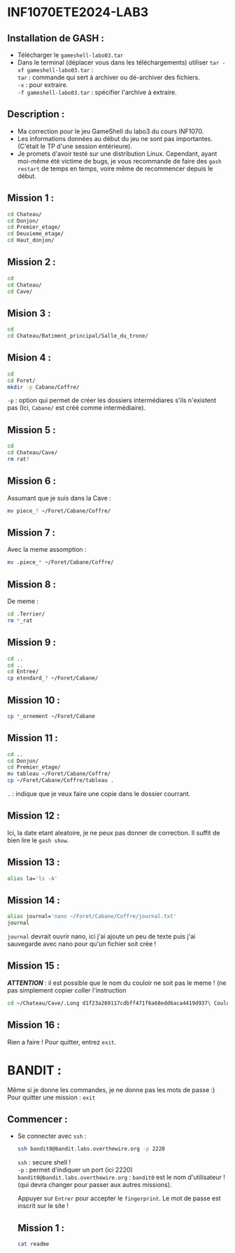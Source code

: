 # INF1070ETE2024-LAB3

## Installation de GASH :     
 - Télécharger le `gameshell-labo03.tar`     
 - Dans le terminal (déplacer vous dans les téléchargements) utiliser `tar -xf gameshell-labo03.tar` :   
   `tar` : commande qui sert à archiver ou dé-archiver des fichiers.   
   `-x` : pour extraire.     
   `-f gameshell-labo03.tar` : spécifier l'archive à extraire.     
   
## Description :
 - Ma correction pour le jeu GameShell du labo3 du cours INF1070.
 - Les informations données au début du jeu ne sont pas importantes. (C'était le TP d'une session entérieure).     
 - Je promets d'avoir testé sur une distribution Linux. Cependant, ayant moi-même été victime de bugs, je vous recommande de faire des `gash restart` de temps en temps, voire même de recommencer depuis le début.

## Mission 1 :

```sh
cd Chateau/
cd Donjon/
cd Premier_etage/
cd Deuxieme_etage/
cd Haut_donjon/
```

## Mission 2 :

```sh
cd
cd Chateau/
cd Cave/
```
## Mision 3 :

```sh
cd
cd Chateau/Batiment_principal/Salle_du_trone/
```

## Mision 4 :

```sh
cd
cd Foret/
mkdir -p Cabane/Coffre/ 
```
`-p` : option qui permet de créer les dossiers intermédiares s'ils n'existent pas (Ici, `Cabane/` est créé comme intermédiaire). 

## Mission 5 : 

```sh
cd
cd Chateau/Cave/
rm rat? 
```
## Mission 6 : 

Assumant que je suis dans la Cave :
```sh
mv piece_? ~/Foret/Cabane/Coffre/
```
## Mission 7 : 

Avec la meme assomption : 
```sh
mv .piece_* ~/Foret/Cabane/Coffre/
```

## Mission 8 :

De meme :
```sh
cd .Terrier/
rm *_rat
```

## Mission 9 :

```sh
cd ..
cd ..
cd Entree/
cp etendard_? ~/Foret/Cabane/
```
## Mission 10 :

```sh
cp *_ornement ~/Foret/Cabane
```

## Mission 11 :

```sh
cd ..
cd Donjon/
cd Premier_etage/
mv tableau ~/Foret/Cabane/Coffre/
cp ~/Foret/Cabane/Coffre/tableau .
```
`.` : indique que je veux faire une copie dans le dossier courrant. 

## Mission 12 : 

Ici, la date etant aleatoire, je ne peux pas donner de correction. 
Il suffit de bien lire le `gash show`. 

## Mission 13 : 

```sh
alias la='ls -A'
```

## Mission 14 : 

```sh
alias journal='nano ~/Foret/Cabane/Coffre/journal.txt'
journal
```

`journal` devrait ouvrir nano, ici j'ai ajoute un peu de texte puis j'ai sauvegarde avec nano pour qu'un fichier soit crée ! 

## Mission 15 : 

**_ATTENTION_** : il est possible que le nom du couloir ne soit pas le meme ! (ne pas simplement copier coller l'instruction 
```sh
cd ~/Chateau/Cave/.Long d1f23a269117cdbff471f6a68edd6aca4419d937\ Couloir\ d0f81167efeb878d268a561644572f5431f476ce
```

## Mission 16 :
Rien a faire ! 
Pour quitter, entrez `exit`.


# BANDIT :      
   
Même si je donne les commandes, je ne donne pas les mots de passe :)     
Pour quitter une mission : `exit` 
    
## Commencer :    

- Se connecter avec `ssh` :    
  ```sh
  ssh bandit0@bandit.labs.overthewire.org -p 2220
  ```    
  `ssh` : secure shell !    
  `-p` : permet d'indiquer un port (ici 2220)    
  `bandit0@bandit.labs.overthewire.org` : `bandit0` est le nom d'utilisateur ! (qui devra changer pour passer aux autres missions).

  Appuyer sur `Entrer` pour accepter le `fingerprint`.
  Le mot de passe est inscrit sur le site !  

  ## Mission 1 :
  
  ```sh
  cat readme 
  ```
  


